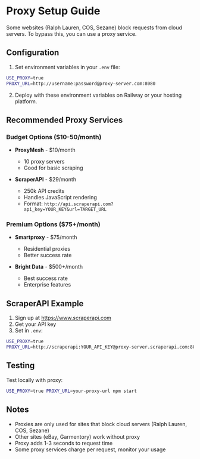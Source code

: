 # Proxy Setup Guide

Some websites (Ralph Lauren, COS, Sezane) block requests from cloud servers. To bypass this, you can use a proxy service.

## Configuration

1. Set environment variables in your `.env` file:
```bash
USE_PROXY=true
PROXY_URL=http://username:password@proxy-server.com:8080
```

2. Deploy with these environment variables on Railway or your hosting platform.

## Recommended Proxy Services

### Budget Options ($10-50/month)
- **ProxyMesh** - $10/month
  - 10 proxy servers
  - Good for basic scraping
  
- **ScraperAPI** - $29/month
  - 250k API credits
  - Handles JavaScript rendering
  - Format: `http://api.scraperapi.com?api_key=YOUR_KEY&url=TARGET_URL`

### Premium Options ($75+/month)
- **Smartproxy** - $75/month
  - Residential proxies
  - Better success rate
  
- **Bright Data** - $500+/month
  - Best success rate
  - Enterprise features

## ScraperAPI Example

1. Sign up at https://www.scraperapi.com
2. Get your API key
3. Set in `.env`:
```bash
USE_PROXY=true
PROXY_URL=http://scraperapi:YOUR_API_KEY@proxy-server.scraperapi.com:8001
```

## Testing

Test locally with proxy:
```bash
USE_PROXY=true PROXY_URL=your-proxy-url npm start
```

## Notes

- Proxies are only used for sites that block cloud servers (Ralph Lauren, COS, Sezane)
- Other sites (eBay, Garmentory) work without proxy
- Proxy adds 1-3 seconds to request time
- Some proxy services charge per request, monitor your usage